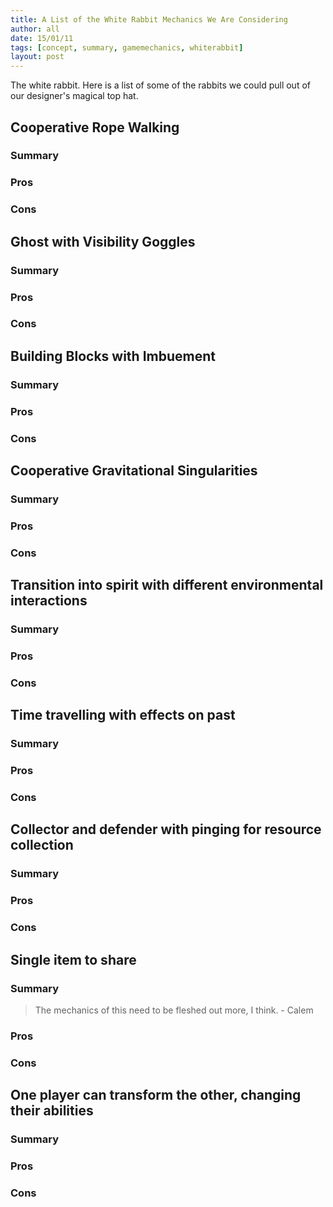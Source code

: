 ```yaml
---
title: A List of the White Rabbit Mechanics We Are Considering
author: all
date: 15/01/11
tags: [concept, summary, gamemechanics, whiterabbit]
layout: post
---
```


The white rabbit.
Here is a list of some of the rabbits we could pull out of our designer's magical top hat.

## Cooperative Rope Walking

### Summary

### Pros

### Cons

## Ghost with Visibility Goggles

### Summary

### Pros

### Cons

## Building Blocks with Imbuement

### Summary

### Pros

### Cons

## Cooperative Gravitational Singularities

### Summary

### Pros

### Cons

## Transition into spirit with different environmental interactions

### Summary

### Pros

### Cons

## Time travelling with effects on past

### Summary

### Pros

### Cons

## Collector and defender with pinging for resource collection

### Summary

### Pros

### Cons

## Single item to share

### Summary

> The mechanics of this need to be fleshed out more, I think.   - Calem

### Pros

### Cons

## One player can transform the other, changing their abilities

### Summary

### Pros

### Cons

